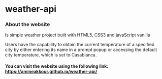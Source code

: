 # weather-api
### About the website
Is simple weather project built with HTML5, CSS3 and javaScript vanilla

Users have the capability to obtain the current temperature of a specified city by either entering its name in a prompt popup or accessing the default city temperature, which is set to Casablanca.

#### You can visit the website using the following link: https://amineakkour.github.io/weather-api/
